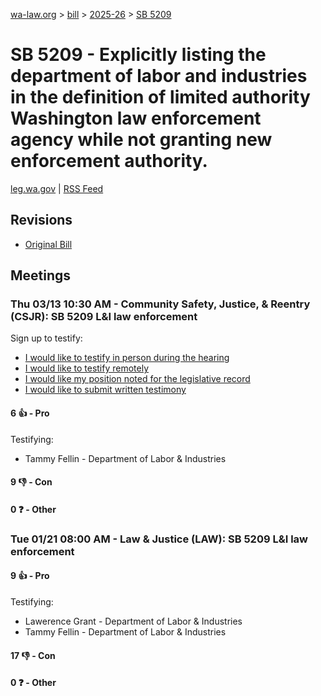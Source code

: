 [wa-law.org](/) > [bill](/bill/) > [2025-26](/bill/2025-26/) > [SB 5209](/bill/2025-26/sb/5209/)

# SB 5209 - Explicitly listing the department of labor and industries in the definition of limited authority Washington law enforcement agency while not granting new enforcement authority.
[leg.wa.gov](https://app.leg.wa.gov/billsummary?BillNumber=5209&Year=2025&Initiative=false) | [RSS Feed](./rss.xml)

## Revisions
* [Original Bill](1/)

## Meetings
### Thu 03/13 10:30 AM - Community Safety, Justice, & Reentry (CSJR): SB 5209 L&I law enforcement
Sign up to testify:
* [I would like to testify in person during the hearing](https://app.leg.wa.gov/csi/Testifier/Add?chamber=House&mId=32974&aId=165328&caId=26265&tId=1)
* [I would like to testify remotely](https://app.leg.wa.gov/csi/Testifier/Add?chamber=House&mId=32974&aId=165328&caId=26265&tId=2)
* [I would like my position noted for the legislative record](https://app.leg.wa.gov/csi/Testifier/Add?chamber=House&mId=32974&aId=165328&caId=26265&tId=3)
* [I would like to submit written testimony](https://app.leg.wa.gov/csi/Testifier/Add?chamber=House&mId=32974&aId=165328&caId=26265&tId=4)

#### 6 👍 - Pro
Testifying:
* Tammy Fellin - Department of Labor & Industries

#### 9 👎 - Con

#### 0 ❓ - Other

### Tue 01/21 08:00 AM - Law & Justice (LAW): SB 5209 L&I law enforcement
#### 9 👍 - Pro
Testifying:
* Lawerence Grant - Department of Labor & Industries
* Tammy Fellin - Department of Labor & Industries

#### 17 👎 - Con

#### 0 ❓ - Other
